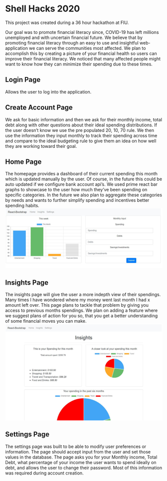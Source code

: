 # Shell Hacks 2020
This project was created during a 36 hour hackathon at FIU. 

Our goal was to promote financial literacy since, COVID-19 has left millions unemployed and with uncertain financial future. We believe that by promoting financial literacy through an easy to use and insightful web-application we can serve the communities most affected. We plan to accomplish this by creating a picture of your financial health so users can improve their financial literacy. We noticed that many affected people might want to know how they can minimize their spending due to these times. 

## Login Page
Allows the user to log into the application. 

## Create Account Page
We ask for basic information and then we ask for their monthly income, total debt along with other questions about their ideal spending distributions. If the user doesn’t know we use the pre populated 20, 10, 70 rule. We then use the information they input monthly to track their spending across time and compare to the ideal budgeting rule to give them an idea on how well they are working toward their goal.

## Home Page
The homepage provides a dashboard of their current spending this month which is updated manually by the user. Of course, in the future this could be auto updated if we configure bank account api’s. We used prime react bar graphs to showcase to the user how much they’ve been spending on specific categories. In the future we also plan to aggregate these categories by needs and wants to further simplify spending and incentives better spending habits. 
![Home Page](./src/shellhacksHOME.JPG)

## Insights Page
The insights page will give the user a more indepth view of their spendings. Many times I have wondered where my money went last month I had x amount left over. This page plans to tackle that problem by giving you access to previous months spendings. We plan on adding a feature where we suggest plans of action for you so, that you get a better understanding of some financial moves you can make.
![Insights Page](./src/shellhacksINSIGHTS.JPG)

## Settings Page
The settings page was built to be able to modify user preferences or information. The page should accept input from the user and set those values in the database. The page asks you for your Monthly income, Total Debt, what percentage of your income the user wants to spend ideally on debt, and allows the user to change their password. Most of this information was required during account creation.
